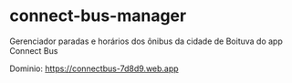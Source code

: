 # connect-bus-manager

Gerenciador paradas e horários dos ônibus da cidade de Boituva do app Connect Bus

Dominio: https://connectbus-7d8d9.web.app